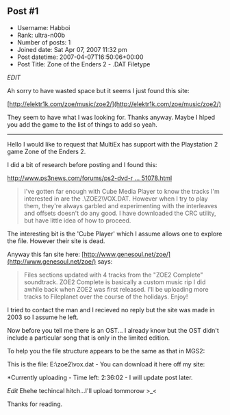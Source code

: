 ## Post #1
- Username: Habboi
- Rank: ultra-n00b
- Number of posts: 1
- Joined date: Sat Apr 07, 2007 11:32 pm
- Post datetime: 2007-04-07T16:50:06+00:00
- Post Title: Zone of the Enders 2 - .DAT Filetype

*EDIT*

Ah sorry to have wasted space but it seems I just found this site:

[http://elektr1k.com/zoe/music/zoe2/](http://elektr1k.com/zoe/music/zoe2/)

They seem to have what I was looking for. Thanks anyway. Maybe I hlped you add the game to the list of things to add so yeah.

---------------------------------------------------------------------------------------

Hello I would like to request that MultiEx has support with the Playstation 2 game Zone of the Enders 2.

I did a bit of research before posting and I found this:

[http://www.ps3news.com/forums/ps2-dvd-r ... 51078.html](http://www.ps3news.com/forums/ps2-dvd-rip-chat/ripping-music-zone-enders-2-second-runner-51078.html)

> I've gotten far enough with Cube Media Player to know the tracks I'm interested in are the .\ZOE2\VOX.DAT. However when I try to play them, they're always garbled and experimenting with the interleaves and offsets doesn't do any good. I have downloaded the CRC utility, but have little idea of how to proceed.

The interesting bit is the 'Cube Player' which I assume allows one to explore the file. However their site is dead.

Anyway this fan site here: [http://www.genesoul.net/zoe/](http://www.genesoul.net/zoe/) says:

> Files sections updated with 4 tracks from the "ZOE2 Complete" soundtrack. ZOE2 Complete is basically a custom music rip I did awhile back when ZOE2 was first released. I'll be uploading more tracks to Fileplanet over the course of the holidays. Enjoy!

I tried to contact the man and I recieved no reply but the site was made in 2003 so I assume he left.

Now before you tell me there is an OST... I already know but the OST didn't include a particular song that is only in the limited edition.

To help you the file structure appears to be the same as that in MGS2:

This is the file: E:\zoe2\vox.dat - You can download it here off my site:

*Currently uploading - Time left: 2:36:02 - I will update post later. 

*Edit* Ehehe techincal hitch...I'll upload tommorow >_<

Thanks for reading.
